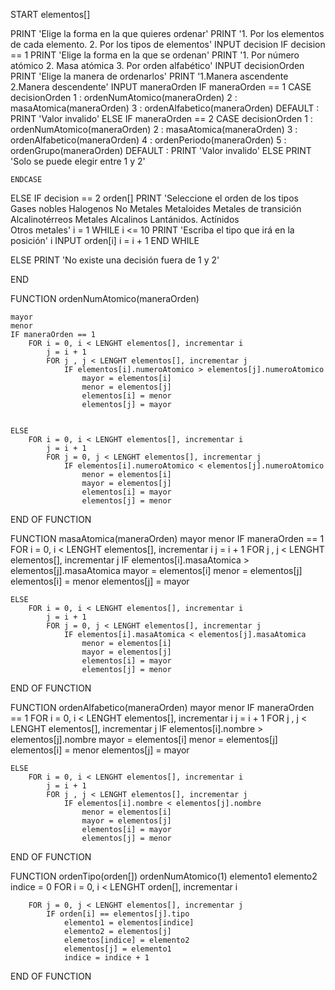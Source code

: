 START
elementos[]

PRINT 'Elige la forma en la que quieres ordenar'
PRINT '1. Por los elementos de cada elemento.
       2. Por los tipos de elementos'
INPUT decision
IF decision == 1
	PRINT 'Elige la forma en la que se ordenan'
	PRINT '1. Por número atómico
		2. Masa atómica
		3. Por orden alfabético'
	INPUT decisionOrden
	PRINT 'Elige la manera de ordenarlos'
	PRINT '1.Manera ascendente
		2.Manera descendente'
	INPUT maneraOrden
	IF maneraOrden == 1
		CASE decisionOrden
		1 : ordenNumAtomico(maneraOrden)
		2 : masaAtomica(maneraOrden)
		3 : ordenAlfabetico(maneraOrden)
		DEFAULT : PRINT 'Valor invalido'
	ELSE IF maneraOrden == 2
		CASE decisionOrden
		1 : ordenNumAtomico(maneraOrden)
		2 : masaAtomica(maneraOrden)
		3 : ordenAlfabetico(maneraOrden)
		4 : ordenPeriodo(maneraOrden)
		5 : ordenGrupo(maneraOrden)
		DEFAULT : PRINT 'Valor invalido'
	ELSE
		PRINT 'Solo se puede elegir entre 1 y 2'
	
	ENDCASE
ELSE IF decision == 2
	orden[]
	PRINT 'Seleccione el orden de los tipos
		Gases nobles
		Halogenos
		No Metales
	       Metaloides
	       Metales de transición
	       Alcalinotérreos
	       Metales Alcalinos
	       Lantánidos.
	       Actínidos	
	       Otros metales'
	i = 1
	WHILE i <= 10
		PRINT 'Escriba el tipo que irá en la posición' i
		INPUT orden[i]
		i = i + 1
	END WHILE

ELSE
	PRINT 'No existe una decisión fuera de 1 y 2'

END

FUNCTION ordenNumAtomico(maneraOrden)
	
	mayor
	menor
	IF maneraOrden == 1
		FOR i = 0, i < LENGHT elementos[], incrementar i
			j = i + 1
			FOR j , j < LENGHT elementos[], incrementar j
				IF elementos[i].numeroAtomico > elementos[j].numeroAtomico
					mayor = elementos[i]
					menor = elementos[j]
					elementos[i] = menor
					elementos[j] = mayor

					
	ELSE
		FOR i = 0, i < LENGHT elementos[], incrementar i
			j = i + 1
			FOR j = 0, j < LENGHT elementos[], incrementar j
				IF elementos[i].numeroAtomico < elementos[j].numeroAtomico
					menor = elementos[i]
					mayor = elementos[j]
					elementos[i] = mayor
					elementos[j] = menor
			
END OF FUNCTION

FUNCTION masaAtomica(maneraOrden)
	mayor
	menor
	IF maneraOrden == 1
		FOR i = 0, i < LENGHT elementos[], incrementar i
			j = i + 1
			FOR j , j < LENGHT elementos[], incrementar j
				IF elementos[i].masaAtomica > elementos[j].masaAtomica
					mayor = elementos[i]
					menor = elementos[j]
					elementos[i] = menor
					elementos[j] = mayor


	ELSE
		FOR i = 0, i < LENGHT elementos[], incrementar i
			j = i + 1
			FOR j = 0, j < LENGHT elementos[], incrementar j
				IF elementos[i].masaAtomica < elementos[j].masaAtomica
					menor = elementos[i]
					mayor = elementos[j]
					elementos[i] = mayor
					elementos[j] = menor
END OF FUNCTION

FUNCTION ordenAlfabetico(maneraOrden)
	mayor 
	menor
	IF maneraOrden == 1
		FOR i = 0, i < LENGHT elementos[], incrementar i
			j = i + 1
			FOR j , j < LENGHT elementos[], incrementar j
				IF elementos[i].nombre > elementos[j].nombre
					mayor = elementos[i]
					menor = elementos[j]
					elementos[i] = menor
					elementos[j] = mayor

			
	ELSE
		FOR i = 0, i < LENGHT elementos[], incrementar i
			j = i + 1
			FOR j , j < LENGHT elementos[], incrementar j
				IF elementos[i].nombre < elementos[j].nombre
					menor = elementos[i]
					mayor = elementos[j]
					elementos[i] = mayor
					elementos[j] = menor
		
END OF FUNCTION

FUNCTION ordenTipo(orden[])
	ordenNumAtomico(1)
	elemento1
	elemento2
	indice = 0
	FOR i = 0, i < LENGHT orden[], incrementar i
			
		FOR j = 0, j < LENGHT elementos[], incrementar j
			IF orden[i] == elementos[j].tipo
				elemento1 = elementos[indice]
				elemento2 = elementos[j]
				elemetos[indice] = elemento2
				elementos[j] = elemento1
				indice = indice + 1

				
END OF FUNCTION
